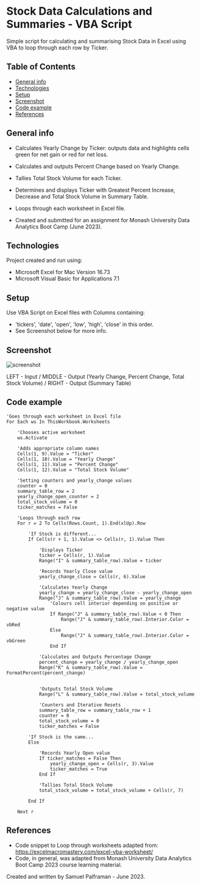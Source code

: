 # Stock Data Calculations and Summaries - VBA Script

Simple script for calculating and summarising Stock Data in Excel using VBA to loop through each row by Ticker.

## Table of Contents

- [General info](#general-info)
- [Technologies](#technologies)
- [Setup](#setup)
- [Screenshot](#screenshot)
- [Code example](#code-example)
- [References](#references)

## General info

- Calculates Yearly Change by Ticker: outputs data and highlights cells green for net gain or red for net loss.

- Calculates and outputs Percent Change based on Yearly Change.

- Tallies Total Stock Volume for each Ticker.

- Determines and displays Ticker with Greatest Percent Increase, Decrease and Total Stock Volume in Summary Table.

- Loops through each worksheet in Excel file.

- Created and submitted for an assignment for Monash University Data Analytics Boot Camp (June 2023).

## Technologies

Project created and run using:

- Microsoft Excel for Mac Version 16.73
- Microsoft Visual Basic for Applications 7.1

## Setup 

Use VBA Script on Excel files with Columns containing:

- 'tickers', 'date', 'open', 'low', 'high', 'close' in this order.
- See Screenshot below for more info.

## Screenshot

![screenshot](https://github.com/PianoPalf/VBA-challenge/assets/119825935/61136f19-5748-4c53-9dc3-1100a508269b)

LEFT - Input 		/ 		MIDDLE - Output (Yearly Change, Percent Change, Total Stock Volume)		/		RIGHT - Output (Summary Table)

## Code example 

```vbscript
'Goes through each worksheet in Excel file
For Each ws In ThisWorkbook.Worksheets
    
    'Chooses active worksheet
    ws.Activate
    
    'Adds appropriate column names
    Cells(1, 9).Value = "Ticker"
    Cells(1, 10).Value = "Yearly Change"
    Cells(1, 11).Value = "Percent Change"
    Cells(1, 12).Value = "Total Stock Volume"
    
    'Setting counters and yearly_change values
    counter = 0
    summary_table_row = 2
    yearly_change_open_counter = 2
    total_stock_volume = 0
    ticker_matches = False
    
    'Loops through each row
    For r = 2 To Cells(Rows.Count, 1).End(xlUp).Row
    
        'If Stock is different...
        If Cells(r + 1, 1).Value <> Cells(r, 1).Value Then
            
            'Displays Ticker
            ticker = Cells(r, 1).Value
            Range("I" & summary_table_row).Value = ticker
            
            'Records Yearly Close value
            yearly_change_close = Cells(r, 6).Value
            
            'Calculates Yearly Change
            yearly_change = yearly_change_close - yearly_change_open
            Range("J" & summary_table_row).Value = yearly_change
                'Colours cell interior depending on positive or negative value
                If Range("J" & summary_table_row).Value < 0 Then
                    Range("J" & summary_table_row).Interior.Color = vbRed
                Else
                    Range("J" & summary_table_row).Interior.Color = vbGreen
                End If
            
            'Calculates and Outputs Percentage Change
            percent_change = yearly_change / yearly_change_open
            Range("K" & summary_table_row).Value = FormatPercent(percent_change)
                
        
            'Outputs Total Stock Volume
            Range("L" & summary_table_row).Value = total_stock_volume
            
            'Counters and Iterative Resets
            summary_table_row = summary_table_row + 1
            counter = 0
            total_stock_volume = 0
            ticker_matches = False
        
        'If Stock is the same...
        Else
            
            'Records Yearly Open value
            If ticker_matches = False Then
                yearly_change_open = Cells(r, 3).Value
                ticker_matches = True
            End If
            
            'Tallies Total Stock Volume
            total_stock_volume = total_stock_volume + Cells(r, 7)
                    
        End If
        
    Next r
```

## References

- Code snippet to Loop through worksheets adapted from: https://excelmacromastery.com/excel-vba-worksheet/
- Code, in general, was adapted from Monash University Data Analytics Boot Camp 2023 course learning material.



Created and written by Samuel Palframan - June 2023.
